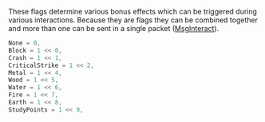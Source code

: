 These flags determine various bonus effects which can be triggered during various interactions. Because they are flags they can be combined together and more than one can be sent in a single packet ([MsgInteract](Packets/MsgInteract)).

```cs
None = 0,
Block = 1 << 0,
Crash = 1 << 1,
CriticalStrike = 1 << 2,
Metal = 1 << 4,
Wood = 1 << 5,
Water = 1 << 6,
Fire = 1 << 7,
Earth = 1 << 8,
StudyPoints = 1 << 9,
```